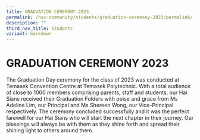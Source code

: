 ```yaml
---
title: GRADUATION CEREMONY 2023
permalink: /hsc-community/students/graduation-ceremony-2023/permalink/
description: ""
third_nav_title: Students
variant: markdown
---
```

GRADUATION CEREMONY 2023
========================

The Graduation Day ceremony for the class of 2023 was conducted at Temasek Convention Centre at Temasek Polytechnic. With a total audience of close to 1000 members comprising parents, staff and students, our Hai Sians received their Graduation Folders with poise and grace from Ms Adeline Lim, our Principal and Ms Shereen Wong, our Vice-Principal respectively. The ceremony concluded successfully and it was the perfect farewell for our Hai Sians who will start the next chapter in their journey. Our blessings will always be with them as they shine forth and spread their shining light to others around them.
